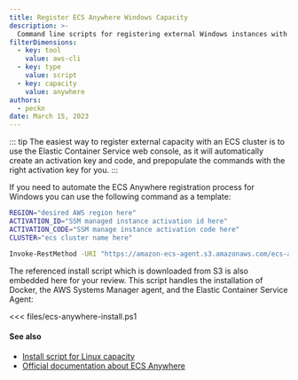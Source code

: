 ```yaml
---
title: Register ECS Anywhere Windows Capacity
description: >-
  Command line scripts for registering external Windows instances with an ECS Cluster
filterDimensions:
  - key: tool
    value: aws-cli
  - key: type
    value: script
  - key: capacity
    value: anywhere
authors:
  - peckn
date: March 15, 2023
---
```


::: tip
The easiest way to register external capacity with an ECS cluster is to use the Elastic Container Service web console, as it will automatically create an activation key and code, and prepopulate the commands with the right activation key for you.
:::

If you need to automate the ECS Anywhere registration process for Windows you can use the following command as a template:

```sh
REGION="desired AWS region here"
ACTIVATION_ID="SSM managed instance activation id here"
ACTIVATION_CODE="SSM manage instance activation code here"
CLUSTER="ecs cluster name here"

Invoke-RestMethod -URI "https://amazon-ecs-agent.s3.amazonaws.com/ecs-anywhere-install.ps1" -OutFile "ecs-anywhere-install.ps1"; .\ecs-anywhere-install.ps1 -Region $REGION -Cluster $CLUSTER -ActivationID $ACTIVATION_ID -ActivationCode $ACTIVATION_CODE
```

The referenced install script which is downloaded from S3 is also embedded here for your review. This script handles the installation of Docker, the AWS Systems Manager agent, and the Elastic Container Service Agent:

<<< files/ecs-anywhere-install.ps1

#### See also

- [Install script for Linux capacity](/register-ecs-anywhere-linux-capacity)
- [Official documentation about ECS Anywhere](https://docs.aws.amazon.com/AmazonECS/latest/developerguide/ecs-anywhere.html)